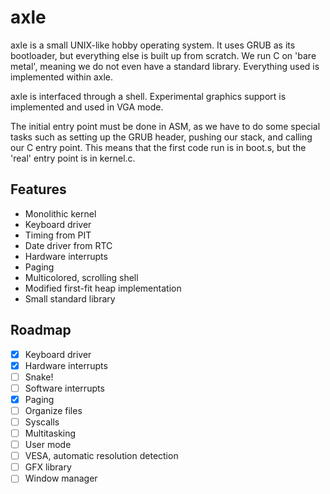 axle
============================

axle is a small UNIX-like hobby operating system. It uses GRUB as its bootloader, but everything else is built up from scratch. We run C on 'bare metal', meaning we do not even have a standard library. Everything used is implemented within axle.

axle is interfaced through a shell. Experimental graphics support is implemented and used in VGA mode. 

The initial entry point must be done in ASM, as we have to do some special tasks such as setting up the GRUB header, pushing our stack, and calling our C entry point. This means that the first code run is in boot.s, but the 'real' entry point is in kernel.c.

Features
----------------------

* Monolithic kernel
* Keyboard driver
* Timing from PIT
* Date driver from RTC
* Hardware interrupts 
* Paging
* Multicolored, scrolling shell
* Modified first-fit heap implementation
* Small standard library

Roadmap
---------------------

- [x] Keyboard driver
- [x] Hardware interrupts
- [ ] Snake!
- [ ] Software interrupts
- [x] Paging
- [ ] Organize files
- [ ] Syscalls
- [ ] Multitasking
- [ ] User mode
- [ ] VESA, automatic resolution detection
- [ ] GFX library
- [ ] Window manager
